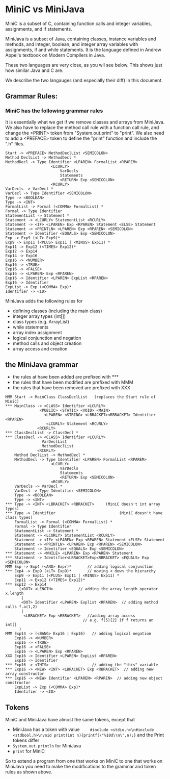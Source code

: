 # MiniC vs MiniJava

MiniC is a subset of C, containing function calls and integer variables, assignments, and if statements.

MiniJava is a subset of Java, containing classes, instance variables and methods, and integer, boolean, and integer array variables
with assignments, if and while statements. 
It is the language defined in Andrew Appel's textbook on Modern Compilers in Java.

These two languages are very close, as you wll see below. This shows just how similar Java and C are.

We describe the two langauges (and especially their diff) in this document.

## Grammar Rules:

### MiniC has the following grammar rules
It is essentially what we get if we remove classes and arrays from MiniJava.
We also have to replace the method call rule with a function call rule,  and change the \<PRINT\> token 
from "System.out.print" to "print".  We also need to add a \<PREFACE\> token to define the "print" function and include the ".h" files.
```
Start -> <PREFACE> MethodDeclList <SEMICOLON>
Method DeclList -> MethodDecl *
MethodDecl -> Type Identifier <LPAREN> FormalList <RPAREM>
                    <LCURLY>
                        VarDecls
                        Statements
                        <RETURN> Exp <SEMICOLON>
                    <RCURLY>
VarDecls -> VarDecl *
VarDecl -> Type Identifier <SEMICOLON>
Type -> <BOOLEAN>
Type -> <INT>
FormalList -> Formal (<COMMA> FormalList) *
Formal -> Type Identifier
StatementList -> Statement *
Statement -> <LCURLY> StatementList <RCURLY>
Statement -> <IF> <LPAREN> Exp <RPAREN> Statement <ELSE> Statement
Statement -> <PRINTLN> <LPAREN> Exp <RPAREN> <SEMICOLON>
Statement -> Identifier <EQUALS> Exp <SEMICOLON>
Exp -> Exp9 (<LT> Exp9)*
Exp9 -> Exp11 (<PLUS> Exp11 | <MINUS> Exp11) *
Exp11 -> Exp12 (<TIMES> Exp12)*
Exp12 -> Exp14
Exp14 -> Exp16
Exp16 -> <NUMBER>
Exp16 -> <TRUE>
Exp16 -> <FALSE>
Exp16 -> <LPAREN> Exp <RPAREN>
Exp16 -> Identifier <LPAREN> ExpList <RPAREN>
Exp16 -> Identifier
ExpList -> Exp (<COMMA> Exp)*
Identifier -> <ID>
```
MiniJava adds the following rules for 
* defining classes (including the main class)
* integer array types (int[])
* class types (e.g. ArrayList)
* while statements
* array index assignment
* logical conjunction and negation
* method calls and object creation
* array access and creation


## the MiniJava grammar
* the rules at have been added are prefixed with ***
* the rules that have been modified are prefixed with MMM
* the rules that have been removed are prefixed with XXX
```
MMM Start -> MainClass ClassDeclList   (replaces the Start rule of MiniC)
*** MainClass -> <CLASS> Identifier <LCURLY>
               <PUBLIC> <STATIC> <VOID> <MAIN>
                 <LPAREN> <STRING> <LBRACKET><RBRACKET> Identifier <RPAREN>
                  <LCURLY> Statement <RCURLY>
              <RCURLY>
*** ClassDeclList -> ClassDecl *
*** ClassDecl -> <CLASS> Identifier <LCURLY>
                VarDeclList
                MethodDeclList
              <RCURLY>
    Method DeclList -> MethodDecl *
    MethodDecl -> Type Identifier <LPAREN> FormalList <RPAREM>
                    <LCURLY>
                        VarDecls
                        Statements
                        <RETURN> Exp <SEMICOLON>
                    <RCURLY>
    VarDecls -> VarDecl *
    VarDecl -> Type Identifier <SEMICOLON>
    Type -> <BOOLEAN>
    Type -> <INT>
*** Type -> <INT> <LBRACKET> <RBRACKET>     (MiniC doesn't int array types)
*** Type -> Identifier                            (MiniC doesn't have class types)
    FormalList -> Formal (<COMMA> FormalList) *
    Formal -> Type Identifier
    StatementList -> Statement *
    Statement -> <LCURLY> StatementList <RCURLY>
    Statement -> <IF> <LPAREN> Exp <RPAREN> Statement <ELSE> Statement
    Statement -> <PRINTLN> <LPAREN> Exp <RPAREN> <SEMICOLON>
    Statement -> Identifier <EQUALS> Exp <SEMICOLON>
*** Statement -> <WHILE> <LPAREN> Exp <RPAREN> Statement
*** Statement -> Identifier<LBRACKET>Exp<RBRACKET> <EQUALS> Exp <SEMICOLON>
MMM Exp -> Exp4 (<AND> Expr)*       // adding logical conjunction
*** Exp4 -> Exp9 (<LT> Exp9)*       // moving < down the hierarchy
    Exp9 -> Exp11 (<PLUS> Exp11 | <MINUS> Exp11) *
    Exp11 -> Exp12 (<TIMES> Exp12)*
*** Exp12 -> Exp14
      (<DOT> <LENGTH>           // adding the array length operator x.length
       |
       <DOT> Identifier <LPAREN> Explist <RPAREN>  // adding method calls f.a(1,2)
       |
        <LBRACKET> Exp <RBRACKET>   //adding array access
                                  // e.g. f(5)[2] if f returns an int[]
      )
MMM Exp14 -> (<BANG> Exp16 | Exp16)   // adding logical negation
    Exp16 -> <NUMBER>
    Exp16 -> <TRUE>
    Exp16 -> <FALSE>
    Exp16 -> <LPAREN> Exp <RPAREN>
XXX Exp16 -> Identifier <LPAREN> ExpList <RPAREN>
    Exp16 -> Identifier
*** Exp16 -> <THIS>                   // adding the "this" variable
*** Exp16 -> <NEW> <INT> <LBRACKET> Exp <RBRACKET>  // adding new array constructor
*** Exp16 -> <NEW> Identifier <LPAREN> <RPAREN>  // adding new object constructor
    ExpList -> Exp (<COMMA> Exp)*
    Identifier -> <ID>

```


## Tokens
MiniC and MiniJava have almost the same tokens, except that
* MiniJava has a <PREFACE> token with value
```    #include <stdio.h>\n#include <stdbool.h>\nvoid print(int n){printf(\"%10d\\n\",n);}```
and the Print tokens differ
*  ```System.out.println``` for MiniJava
*  ```print``` for MiniC

So to extend a program from one that works on MiniC to one that works on MiniJava you need to
make the modifications to the grammar and token rules as shown above.


